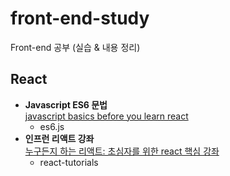 # front-end-study
Front-end 공부 (실습 &amp; 내용 정리)

## React
- **Javascript ES6 문법** <br>
[javascript basics before you learn react](https://dev.to/nathansebhastian/javascript-basics-before-you-learn-react-38en)
  - es6.js
- **인프런 리액트 강좌** <br>
[누구든지 하는 리액트: 초심자를 위한 react 핵심 강좌](https://www.inflearn.com/course/react-velopert?utm_source=inflearn&utm_medium=social&utm_campaign=share)
  - react-tutorials
